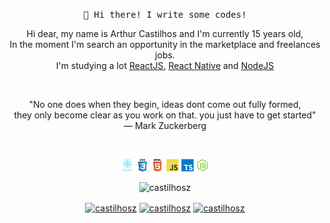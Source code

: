 <!-- HEADER -->
<p align="center">
  <samp>
    👋 Hi there! I write some codes!
  </samp>
</p>

<!-- ABOUT OF ME -->
<p align="center" style="text-align: center;">
Hi dear, my name is Arthur Castilhos and I'm currently 15 years old,<br> In the moment I'm search an opportunity in the marketplace and freelances jobs.<br/> I'm studying a lot <a href="https://pt-br.reactjs.org/">ReactJS</a>, <a href="https://reactnative.dev/">React Native</a> and <a href="https://nodejs.org">NodeJS</a>
</p>
<!-- QUOTE -->
<br>
<p align="center">
"No one does when they begin, ideas dont come out fully formed,<br> they only become clear as you work on that. you just have to get started"
<br>
― Mark Zuckerberg
</p>
<br>

<!-- SOCIAL MEDIAS -->
<p align="center">
<img src="https://raw.githubusercontent.com/devicons/devicon/master/icons/react/react-original-wordmark.svg" alt="react" width="20" height="20"/>
<img src="https://raw.githubusercontent.com/devicons/devicon/master/icons/css3/css3-original-wordmark.svg" alt="css3"  width="20" height="20"/>
<img src="https://raw.githubusercontent.com/devicons/devicon/master/icons/html5/html5-original-wordmark.svg" alt="html5"  width="20" height="20"/>
<img src="https://raw.githubusercontent.com/devicons/devicon/master/icons/javascript/javascript-original.svg" alt="javascript" width="20" height="20"/>
<img src="https://raw.githubusercontent.com/devicons/devicon/master/icons/typescript/typescript-original.svg" alt="typescript" width="20" height="20"/> 
<img src="https://raw.githubusercontent.com/devicons/devicon/master/icons/nodejs/nodejs-plain.svg" alt="nodejs" width="20" height="20"/></p><p align="center">
<img src="https://github-readme-stats.vercel.app/api?username=castilhosz&show_icons=true&theme=graywhite" alt="castilhosz"/>
</p>

<p align="center">
<a href="https://twitter.com/castilhosz" target="blank"><img align="center" src="https://cdn.jsdelivr.net/npm/simple-icons@3.0.1/icons/twitter.svg" alt="castilhosz" height="20" width="20" /></a>
<a href="https://www.instagram.com/castilhosz/" target="blank"><img align="center" src="https://cdn.jsdelivr.net/npm/simple-icons@3.0.1/icons/linkedin.svg" alt="castilhosz" height="20" width="20" /></a>
<a href="https://www.linkedin.com/in/castilhosz/" target="blank"><img align="center" src="https://cdn.jsdelivr.net/npm/simple-icons@3.0.1/icons/instagram.svg" alt="castilhosz" height="20" width="20" /></a>
</p>
